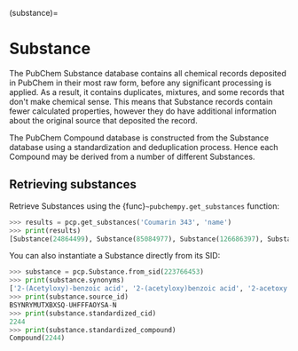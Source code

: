 (substance)=

# Substance

The PubChem Substance database contains all chemical records deposited in PubChem in their most raw form, before any significant processing is applied. As a result, it contains duplicates, mixtures, and some records that don't make chemical sense. This means that Substance records contain fewer calculated properties, however they do have additional information about the original source that deposited the record.

The PubChem Compound database is constructed from the Substance database using a standardization and deduplication process. Hence each Compound may be derived from a number of different Substances.

## Retrieving substances

Retrieve Substances using the {func}`~pubchempy.get_substances` function:

```python
>>> results = pcp.get_substances('Coumarin 343', 'name')
>>> print(results)
[Substance(24864499), Substance(85084977), Substance(126686397), Substance(143491255), Substance(152243230), Substance(162092514), Substance(162189467), Substance(186021999), Substance(206257050), ... ]
```

You can also instantiate a Substance directly from its SID:

```python
>>> substance = pcp.Substance.from_sid(223766453)
>>> print(substance.synonyms)
['2-(Acetyloxy)-benzoic acid', '2-(acetyloxy)benzoic acid', '2-acetoxy benzoic acid', '2-acetoxy-benzoic acid', '2-acetoxybenzoic acid', '2-acetyloxybenzoic acid', 'BSYNRYMUTXBXSQ-UHFFFAOYSA-N', 'acetoxybenzoic acid', 'acetyl salicylic acid', 'acetyl-salicylic acid', 'acetylsalicylic acid', 'aspirin', 'o-acetoxybenzoic acid']
>>> print(substance.source_id)
BSYNRYMUTXBXSQ-UHFFFAOYSA-N
>>> print(substance.standardized_cid)
2244
>>> print(substance.standardized_compound)
Compound(2244)
```
